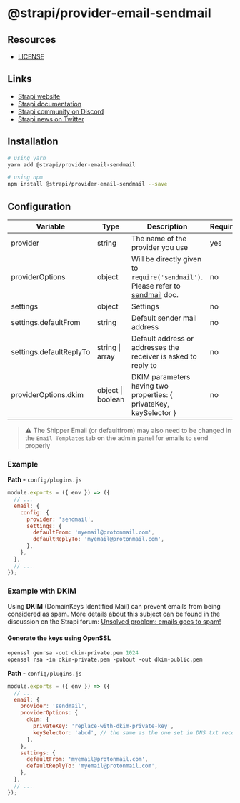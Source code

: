 # @strapi/provider-email-sendmail

## Resources

- [LICENSE](LICENSE)

## Links

- [Strapi website](https://strapi.io/)
- [Strapi documentation](https://docs.strapi.io)
- [Strapi community on Discord](https://discord.strapi.io)
- [Strapi news on Twitter](https://twitter.com/strapijs)

## Installation

```bash
# using yarn
yarn add @strapi/provider-email-sendmail

# using npm
npm install @strapi/provider-email-sendmail --save
```

## Configuration

| Variable                | Type              | Description                                                                                                              | Required | Default   |
| ----------------------- | ----------------- | ------------------------------------------------------------------------------------------------------------------------ | -------- | --------- |
| provider                | string            | The name of the provider you use                                                                                         | yes      |           |
| providerOptions         | object            | Will be directly given to `require('sendmail')`. Please refer to [sendmail](https://www.npmjs.com/package/sendmail) doc. | no       | {}        |
| settings                | object            | Settings                                                                                                                 | no       | {}        |
| settings.defaultFrom    | string            | Default sender mail address                                                                                              | no       | undefined |
| settings.defaultReplyTo | string \| array   | Default address or addresses the receiver is asked to reply to                                                           | no       | undefined |
| providerOptions.dkim    | object \| boolean | DKIM parameters having two properties: { privateKey, keySelector }                                                       | no       | false     |

> :warning: The Shipper Email (or defaultfrom) may also need to be changed in the `Email Templates` tab on the admin panel for emails to send properly

### Example

**Path -** `config/plugins.js`

```js
module.exports = ({ env }) => ({
  // ...
  email: {
    config: {
      provider: 'sendmail',
      settings: {
        defaultFrom: 'myemail@protonmail.com',
        defaultReplyTo: 'myemail@protonmail.com',
      },
    },
  },
  // ...
});
```

### Example with DKIM

Using **DKIM** (DomainKeys Identified Mail) can prevent emails from being considered as spam. More details about this subject can be found in the discussion on the Strapi forum: [Unsolved problem: emails goes to spam!](https://forum.strapi.io/t/unsolved-problem-emails-goes-to-spam/512?u=soringfs)

#### Generate the keys using OpenSSL

```perl
openssl genrsa -out dkim-private.pem 1024
openssl rsa -in dkim-private.pem -pubout -out dkim-public.pem
```

**Path -** `config/plugins.js`

```js
module.exports = ({ env }) => ({
  // ...
  email: {
    provider: 'sendmail',
    providerOptions: {
      dkim: {
        privateKey: 'replace-with-dkim-private-key',
        keySelector: 'abcd', // the same as the one set in DNS txt record, use online dns lookup tools to be sure that is retreivable
      },
    },
    settings: {
      defaultFrom: 'myemail@protonmail.com',
      defaultReplyTo: 'myemail@protonmail.com',
    },
  },
  // ...
});
```
